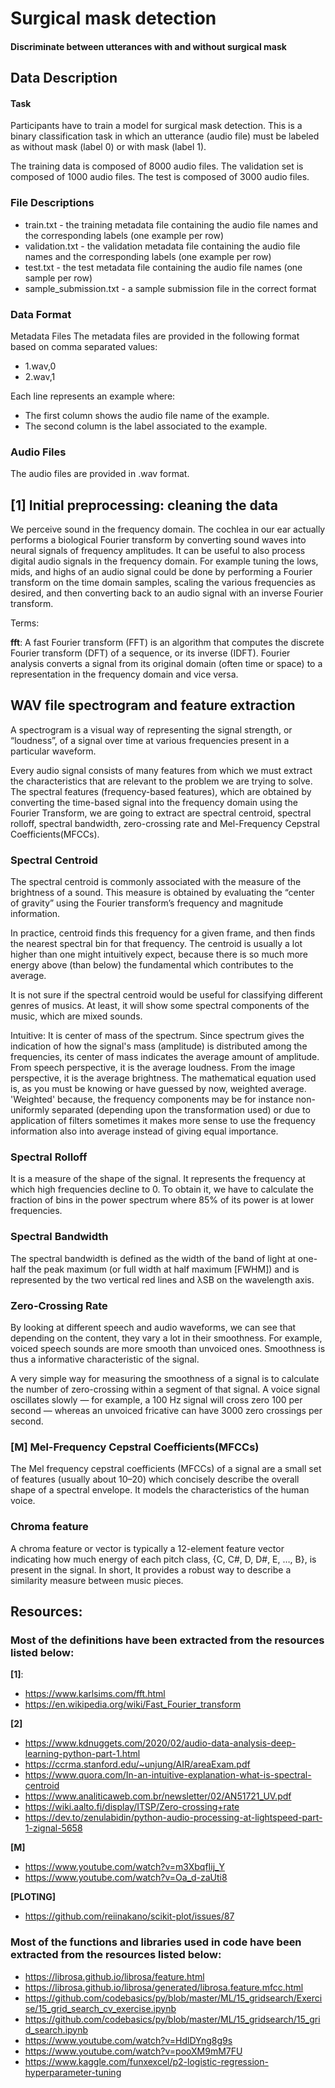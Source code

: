 # Surgical mask detection
#### Discriminate between utterances with and without surgical mask

## Data Description
#### Task
Participants have to train a model for surgical mask detection. This is a binary classification task in which an utterance (audio file) must be labeled as without mask (label 0) or with mask (label 1).

The training data is composed of 8000 audio files. The validation set is composed of 1000 audio files. The test is composed of 3000 audio files.

### File Descriptions
- train.txt - the training metadata file containing the audio file names and the corresponding labels (one example per row)
- validation.txt - the validation metadata file containing the audio file names and the corresponding labels (one example per row)
- test.txt - the test metadata file containing the audio file names (one sample per row)
- sample_submission.txt - a sample submission file in the correct format

### Data Format
Metadata Files
The metadata files are provided in the following format based on comma separated values:

- 1.wav,0
- 2.wav,1

Each line represents an example where:
- The first column shows the audio file name of the example.
- The second column is the label associated to the example.

### Audio Files
The audio files are provided in .wav format.

## [1] Initial preprocessing: cleaning the data

We perceive sound in the frequency domain. The cochlea in our ear actually performs a biological Fourier transform by converting sound waves into neural signals of frequency amplitudes. It can be useful to also process digital audio signals in the frequency domain. For example tuning the lows, mids, and highs of an audio signal could be done by performing a Fourier transform on the time domain samples, scaling the various frequencies as desired, and then converting back to an audio signal with an inverse Fourier transform.

Terms:

**fft**: A fast Fourier transform (FFT) is an algorithm that computes the discrete Fourier transform (DFT) of a sequence, or its inverse (IDFT). Fourier analysis converts a signal from its original domain (often time or space) to a representation in the frequency domain and vice versa.


## WAV file spectrogram and feature extraction
A spectrogram is a visual way of representing the signal strength, or “loudness”, of a signal over time at various frequencies present in a particular waveform.

Every audio signal consists of many features from which we must extract the characteristics that are relevant to the problem we are trying to solve. The spectral features (frequency-based features), which are obtained by converting the time-based signal into the frequency domain using the Fourier Transform, we are going to extract are spectral centroid, spectral rolloff, spectral bandwidth, zero-crossing rate and Mel-Frequency Cepstral Coefficients(MFCCs).

### Spectral Centroid
The spectral centroid is commonly associated with the measure of the brightness of a
sound. This measure is obtained by evaluating the “center of gravity” using the Fourier
transform’s frequency and magnitude information. 

In practice, centroid finds this frequency for a given frame, and then finds the nearest
spectral bin for that frequency. The centroid is usually a lot higher than one might
intuitively expect, because there is so much more energy above (than below) the
fundamental which contributes to the average.

It is not sure if the spectral centroid would be useful for classifying different genres of
musics. At least, it will show some spectral components of the music, which are mixed
sounds. 

Intuitive: It is center of mass of the spectrum. Since spectrum gives the indication of how the signal's mass (amplitude) is distributed among the frequencies, its center of mass indicates the average amount of amplitude. From speech perspective, it is the average loudness. From the image perspective, it is the average brightness. The mathematical equation used is, as you must be knowing or have guessed by now, weighted average. 'Weighted' because, the frequency components may be for instance non-uniformly separated (depending upon the transformation used) or due to application of filters sometimes it makes more sense to use the frequency information also into average instead of giving equal importance.


### Spectral Rolloff
It is a measure of the shape of the signal. It represents the frequency at which high frequencies decline to 0. To obtain it, we have to calculate the fraction of bins in the power spectrum where 85% of its power is at lower frequencies.

### Spectral Bandwidth
The spectral bandwidth is defined as the width of the band of light at one-half the peak maximum (or full width at half maximum [FWHM]) and is represented by the two vertical red lines and λSB on the wavelength axis.

### Zero-Crossing Rate
By looking at different speech and audio waveforms, we can see that depending on the content, they vary a lot in their smoothness. For example, voiced speech sounds are more smooth than unvoiced ones. Smoothness is thus a informative characteristic of the signal.

A very simple way for measuring the smoothness of a signal is to calculate the number of zero-crossing within a segment of that signal. A voice signal oscillates slowly — for example, a 100 Hz signal will cross zero 100 per second — whereas an unvoiced fricative can have 3000 zero crossings per second.

### [M] Mel-Frequency Cepstral Coefficients(MFCCs)
The Mel frequency cepstral coefficients (MFCCs) of a signal are a small set of features (usually about 10–20) which concisely describe the overall shape of a spectral envelope. It models the characteristics of the human voice.

### Chroma feature
A chroma feature or vector is typically a 12-element feature vector indicating how much energy of each pitch class, {C, C#, D, D#, E, …, B}, is present in the signal. In short, It provides a robust way to describe a similarity measure between music pieces.

## Resources:
### Most of the definitions have been extracted from the resources listed below:
**[1]**:
- https://www.karlsims.com/fft.html
- https://en.wikipedia.org/wiki/Fast_Fourier_transform

**[2]**
- https://www.kdnuggets.com/2020/02/audio-data-analysis-deep-learning-python-part-1.html
- https://ccrma.stanford.edu/~unjung/AIR/areaExam.pdf
- https://www.quora.com/In-an-intuitive-explanation-what-is-spectral-centroid
- https://www.analiticaweb.com.br/newsletter/02/AN51721_UV.pdf
- https://wiki.aalto.fi/display/ITSP/Zero-crossing+rate
- https://dev.to/zenulabidin/python-audio-processing-at-lightspeed-part-1-zignal-5658

**[M]**
- https://www.youtube.com/watch?v=m3XbqfIij_Y
- https://www.youtube.com/watch?v=Oa_d-zaUti8

**[PLOTING]**
- https://github.com/reiinakano/scikit-plot/issues/87

### Most of the functions and libraries used in code have been extracted from the resources listed below:
- https://librosa.github.io/librosa/feature.html
- https://librosa.github.io/librosa/generated/librosa.feature.mfcc.html
- https://github.com/codebasics/py/blob/master/ML/15_gridsearch/Exercise/15_grid_search_cv_exercise.ipynb
- https://github.com/codebasics/py/blob/master/ML/15_gridsearch/15_grid_search.ipynb
- https://www.youtube.com/watch?v=HdlDYng8g9s
- https://www.youtube.com/watch?v=pooXM9mM7FU
- https://www.kaggle.com/funxexcel/p2-logistic-regression-hyperparameter-tuning
